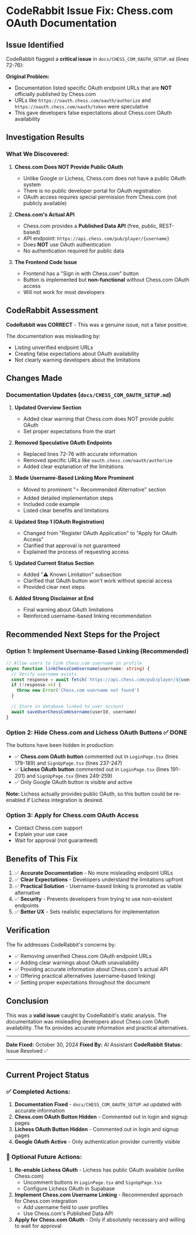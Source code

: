 # CodeRabbit Issue Fix: Chess.com OAuth Documentation

## Issue Identified

CodeRabbit flagged a **critical issue** in `docs/CHESS_COM_OAUTH_SETUP.md` (lines 72-76):

**Original Problem:**
- Documentation listed specific OAuth endpoint URLs that are **NOT** officially published by Chess.com
- URLs like `https://oauth.chess.com/oauth/authorize` and `https://oauth.chess.com/oauth/token` were speculative
- This gave developers false expectations about Chess.com OAuth availability

## Investigation Results

### What We Discovered:

1. **Chess.com Does NOT Provide Public OAuth**
   - Unlike Google or Lichess, Chess.com does not have a public OAuth system
   - There is no public developer portal for OAuth registration
   - OAuth access requires special permission from Chess.com (not publicly available)

2. **Chess.com's Actual API**
   - Chess.com provides a **Published Data API** (free, public, REST-based)
   - API endpoint: `https://api.chess.com/pub/player/{username}`
   - Does **NOT** use OAuth authentication
   - No authentication required for public data

3. **The Frontend Code Issue**
   - Frontend has a "Sign in with Chess.com" button
   - Button is implemented but **non-functional** without Chess.com OAuth access
   - Will not work for most developers

## CodeRabbit Assessment

**CodeRabbit was CORRECT** - This was a genuine issue, not a false positive.

The documentation was misleading by:
- Listing unverified endpoint URLs
- Creating false expectations about OAuth availability
- Not clearly warning developers about the limitations

## Changes Made

### Documentation Updates (`docs/CHESS_COM_OAUTH_SETUP.md`)

1. **Updated Overview Section**
   - Added clear warning that Chess.com does NOT provide public OAuth
   - Set proper expectations from the start

2. **Removed Speculative OAuth Endpoints**
   - Replaced lines 72-76 with accurate information
   - Removed specific URLs like `oauth.chess.com/oauth/authorize`
   - Added clear explanation of the limitations

3. **Made Username-Based Linking More Prominent**
   - Moved to prominent "⭐ Recommended Alternative" section
   - Added detailed implementation steps
   - Included code example
   - Listed clear benefits and limitations

4. **Updated Step 1 (OAuth Registration)**
   - Changed from "Register OAuth Application" to "Apply for OAuth Access"
   - Clarified that approval is not guaranteed
   - Explained the process of requesting access

5. **Updated Current Status Section**
   - Added "⚠️ Known Limitation" subsection
   - Clarified that OAuth button won't work without special access
   - Provided clear next steps

6. **Added Strong Disclaimer at End**
   - Final warning about OAuth limitations
   - Reinforced username-based linking recommendation

## Recommended Next Steps for the Project

### Option 1: Implement Username-Based Linking (Recommended)
```typescript
// Allow users to link Chess.com username in profile
async function linkChessComUsername(username: string) {
  // Verify username exists
  const response = await fetch(`https://api.chess.com/pub/player/${username}`)
  if (!response.ok) {
    throw new Error('Chess.com username not found')
  }

  // Store in database linked to user account
  await saveUserChessComUsername(userId, username)
}
```

### Option 2: Hide Chess.com and Lichess OAuth Buttons ✅ DONE
The buttons have been hidden in production:
- ✅ **Chess.com OAuth button** commented out in `LoginPage.tsx` (lines 179-189) and `SignUpPage.tsx` (lines 237-247)
- ✅ **Lichess OAuth button** commented out in `LoginPage.tsx` (lines 191-201) and `SignUpPage.tsx` (lines 249-259)
- ✅ Only Google OAuth button is visible and active

**Note:** Lichess actually provides public OAuth, so this button could be re-enabled if Lichess integration is desired.

### Option 3: Apply for Chess.com OAuth Access
- Contact Chess.com support
- Explain your use case
- Wait for approval (not guaranteed)

## Benefits of This Fix

1. ✅ **Accurate Documentation** - No more misleading endpoint URLs
2. ✅ **Clear Expectations** - Developers understand the limitations upfront
3. ✅ **Practical Solution** - Username-based linking is promoted as viable alternative
4. ✅ **Security** - Prevents developers from trying to use non-existent endpoints
5. ✅ **Better UX** - Sets realistic expectations for implementation

## Verification

The fix addresses CodeRabbit's concerns by:
- ✅ Removing unverified Chess.com OAuth endpoint URLs
- ✅ Adding clear warnings about OAuth unavailability
- ✅ Providing accurate information about Chess.com's actual API
- ✅ Offering practical alternatives (username-based linking)
- ✅ Setting proper expectations throughout the document

## Conclusion

This was a **valid issue** caught by CodeRabbit's static analysis. The documentation was misleading developers about Chess.com OAuth availability. The fix provides accurate information and practical alternatives.

---

**Date Fixed:** October 30, 2024
**Fixed By:** AI Assistant
**CodeRabbit Status:** Issue Resolved ✅

---

## Current Project Status

### ✅ Completed Actions:
1. **Documentation Fixed** - `docs/CHESS_COM_OAUTH_SETUP.md` updated with accurate information
2. **Chess.com OAuth Button Hidden** - Commented out in login and signup pages
3. **Lichess OAuth Button Hidden** - Commented out in login and signup pages
4. **Google OAuth Active** - Only authentication provider currently visible

### 🔄 Optional Future Actions:
1. **Re-enable Lichess OAuth** - Lichess has public OAuth available (unlike Chess.com)
   - Uncomment buttons in `LoginPage.tsx` and `SignUpPage.tsx`
   - Configure Lichess OAuth in Supabase
2. **Implement Chess.com Username Linking** - Recommended approach for Chess.com integration
   - Add username field to user profiles
   - Use Chess.com's Published Data API
3. **Apply for Chess.com OAuth** - Only if absolutely necessary and willing to wait for approval
